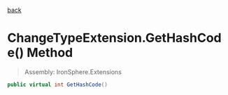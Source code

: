 ﻿

[back](/IronSphere.Extensions/types/ChangeTypeExtension)

# ChangeTypeExtension.GetHashCode() Method

> Assembly: IronSphere.Extensions

```csharp
public virtual int GetHashCode()
```



 